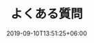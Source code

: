 ---
title: "よくある質問"
date: 2019-09-10T13:51:25+06:00
draft: false
description: "this is meta description"
bg_image : "images/gathering-images/gathering-1-dark.png"
---